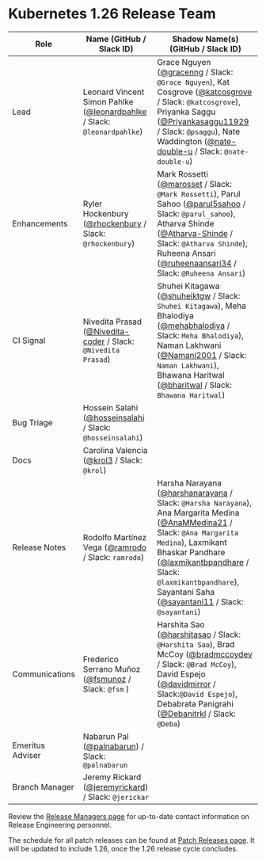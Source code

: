 # Kubernetes 1.26 Release Team

| **Role** | **Name** (**GitHub / Slack ID**) | **Shadow Name(s) (GitHub / Slack ID)** |
|----------|----------------------------------|----------------------------------------|
| Lead | Leonard Vincent Simon Pahlke ([@leonardpahlke](https://github.com/leonardpahlke) / Slack: `@leonardpahlke`) | Grace Nguyen ([@gracenng](https://github.com/gracenng) / Slack: `@Grace Nguyen`), Kat Cosgrove ([@katcosgrove](https://github.com/katcosgrove) / Slack: `@katcosgrove`), Priyanka Saggu ([@Priyankasaggu11929](https://github.com/Priyankasaggu11929) / Slack: `@psaggu`), Nate Waddington ([@nate-double-u](https://github.com/nate-double-u) / Slack: `@nate-double-u`) |
| Enhancements | Ryler Hockenbury ([@rhockenbury](https://github.com/rhockenbury) / Slack: `@rhockenbury`) | Mark Rossetti ([@marosset](https://github.com/marosset) / Slack: `@Mark Rossetti`), Parul Sahoo ([@parul5sahoo](https://github.com/parul5sahoo) / Slack: `@parul_sahoo`), Atharva Shinde ([@Atharva-Shinde](https://github.com/Atharva-Shinde) / Slack: `@Atharva Shinde`), Ruheena Ansari ([@ruheenaansari34](https://github.com/ruheenaansari34) / Slack: `@Ruheena Ansari`) |
| CI Signal | Nivedita Prasad ([@Nivedita-coder](https://github.com/Nivedita-coder) / Slack: `@Nivedita Prasad`) | Shuhei Kitagawa ([@shuheiktgw](https://github.com/shuheiktgw) / Slack: `Shuhei Kitagawa`), Meha Bhalodiya ([@mehabhalodiya](https://github.com/mehabhalodiya) / Slack: `Meha Bhalodiya`), Naman Lakhwani ([@Namanl2001](https://github.com/Namanl2001) / Slack: `Naman Lakhwani`), Bhawana Haritwal ([@bharitwal](https://github.com/bharitwal) / Slack: `Bhawana Haritwal`) |
| Bug Triage | Hossein Salahi ([@hosseinsalahi](https://github.com/hosseinsalahi) / Slack: `@hosseinsalahi`) |  |
| Docs | Carolina Valencia ([@krol3](https://github.com/krol3) / Slack: `@krol`) |  |
| Release Notes | Rodolfo Martínez Vega ([@ramrodo](https://github.com/ramrodo) / Slack: `ramrodo`) | Harsha Narayana ([@harshanarayana](https://github.com/harshanarayana) / Slack: `@Harsha Narayana`), Ana Margarita Medina ([@AnaMMedina21](https://github.com/AnaMMedina21) / Slack: `@Ana Margarita Medina`), Laxmikant Bhaskar Pandhare ([@laxmikantbpandhare](https://github.com/laxmikantbpandhare) / Slack: `@laxmikantbpandhare`), Sayantani Saha ([@sayantani11](https://github.com/sayantani11) / Slack: `@sayantani`) |
| Communications | Frederico Serrano Muñoz ([@fsmunoz](https://github.com/fsmunoz) / Slack: `@fsm` ) | Harshita Sao ([@harshitasao](https://github.com/harshitasao) / Slack: `@Harshita Sao`), Brad McCoy ([@bradmccoydev](https://github.com/bradmccoydev) / Slack: `@Brad McCoy`), David Espejo ([@davidmirror](https://github.com/davidmirror-ops) / Slack:`@David Espejo`), Debabrata Panigrahi ([@Debanitrkl](https://github.com/Debanitrkl]) / Slack: `@Deba`) |
| Emeritus Adviser | Nabarun Pal ([@palnabarun](https://github.com/palnabarun)) / Slack: `@palnabarun` | |
| Branch Manager | Jeremy Rickard ([@jeremyrickard](https://github.com/jeremyrickard)) / Slack: `@jerickar` |  |

Review the [Release Managers page](https://github.com/kubernetes/website/blob/main/content/en/releases/release-managers.md) for up-to-date contact information on Release Engineering personnel.

The schedule for all patch releases can be found at [Patch Releases page](https://github.com/kubernetes/website/blob/main/content/en/releases/patch-releases.md). It will be updated to include 1.26, once the 1.26 release cycle concludes.

